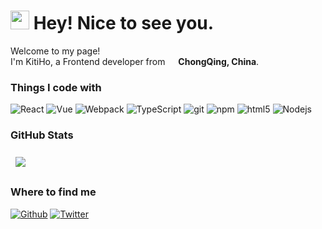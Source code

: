 <h1><img src="https://emojis.slackmojis.com/emojis/images/1531849430/4246/blob-sunglasses.gif?1531849430" width="30"/> Hey! Nice to see you.</h1>

<p>Welcome to my page! </br> I'm KitiHo, a Frontend developer from <img src="https://www.webfx.com/wp-content/themes/fx/assets/img/tools/emoji-cheat-sheet/graphics/emojis/cn.png" width="13"/> <b>ChongQing, China</b>.
<h3>Things I code with</h3>
<p>
  <img alt="React" src="https://img.shields.io/badge/-React-45b8d8?style=flat-square&logo=react&logoColor=white" />
  <img alt="Vue" src="https://img.shields.io/badge/-Vue-43853d?style=flat-square&logo=Vue.js&logoColor=white" />
  <img alt="Webpack" src="https://img.shields.io/badge/-Webpack-8DD6F9?style=flat-square&logo=webpack&logoColor=white" /> 
  <img alt="TypeScript" src="https://img.shields.io/badge/-TypeScript-007ACC?style=flat-square&logo=typescript&logoColor=white" />
  <img alt="git" src="https://img.shields.io/badge/-Git-F05032?style=flat-square&logo=git&logoColor=white" />
  <img alt="npm" src="https://img.shields.io/badge/-NPM-CB3837?style=flat-square&logo=npm&logoColor=white" />
  <img alt="html5" src="https://img.shields.io/badge/-HTML5-E34F26?style=flat-square&logo=html5&logoColor=white" />
  <img alt="Nodejs" src="https://img.shields.io/badge/-Nodejs-43853d?style=flat-square&logo=Node.js&logoColor=white" />
</p>

<!-- <h3>Pinned Repositories</h3>
<div style="margin-bottom:1rem">
<a style="display:block;" href="https://github.com/enoshima7/my-cv">
   <img align="center"  src="https://github-readme-stats.vercel.app/api/pin/?username=enoshima7&repo=my-cv" />
</a>
  </div>
  <br/>
  <div style="margin-bottom:1rem">
<a style="display:block" href="https://github.com/enoshima7/sep-web-imitatation">
   <img align="center"  src="https://github-readme-stats.vercel.app/api/pin/?username=enoshima7&repo=sep-web-imitatation" />
</a>
  </div>
  <br/>
  <div style="margin-bottom:1rem">
<a style="display:block" href="https://github.com/enoshima7/pokemon-app">
   <img align="center"  src="https://github-readme-stats.vercel.app/api/pin/?username=enoshima7&repo=pokemon-app" />
</a>
  </div> -->

<h3> GitHub Stats </h3>
<a href="https://github.com/enoshima7">
  <img align="center" style="margin:0.5rem" src="https://github-readme-stats.vercel.app/api/?username=enoshima7&show_icons=true" />
</a>

<h3>Where to find me</h3>
<p><a href="https://github.com/enoshima7" target="_blank"><img alt="Github" src="https://img.shields.io/badge/GitHub-%2312100E.svg?&style=for-the-badge&logo=Github&logoColor=white" /></a> <a href="https://twitter.com/enoshima73" target="_blank"><img alt="Twitter" src="https://img.shields.io/badge/twitter-%231DA1F2.svg?&style=for-the-badge&logo=twitter&logoColor=white" /></a>
</p>
